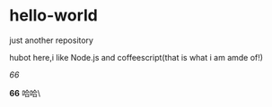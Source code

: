 # hello-world
just another repository

hubot here,i like Node.js and coffeescript(that is what i am amde of!)

*66*


**66**
哈哈\


